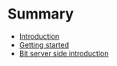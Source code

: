 # Summary

* [Introduction](README.md)
* [Getting started](docs/getting-started.md)
* [Bit server side introduction](/docs/bit-server-side-introduction.md)



